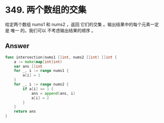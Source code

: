 # 349. 两个数组的交集

给定两个数组 nums1 和 nums2 ，返回 它们的交集 。输出结果中的每个元素一定是 唯一 的。我们可以 不考虑输出结果的顺序 。

## Answer

```go
func intersection(nums1 []int, nums2 []int) []int {
	a := make(map[int]int)
	var ans []int
	for _, i := range nums1 {
		a[i] = 1
	}
	for _, i := range nums2 {
		if a[i] == 1 {
			ans = append(ans, i)
			a[i] = 2
		}
	}
	return ans
}
```